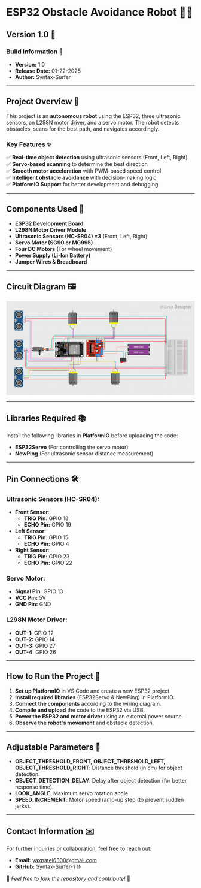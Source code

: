 # ESP32 Obstacle Avoidance Robot 🤖🚀

## Version 1.0 🏁

### Build Information 📅
- **Version:** 1.0
- **Release Date:** 01-22-2025
- **Author:** Syntax-Surfer

---

## Project Overview 🎯
This project is an **autonomous robot** using the ESP32, three ultrasonic sensors, an L298N motor driver, and a servo motor. The robot detects obstacles, scans for the best path, and navigates accordingly.

### Key Features ✨
✅ **Real-time object detection** using ultrasonic sensors (Front, Left, Right)  
✅ **Servo-based scanning** to determine the best direction  
✅ **Smooth motor acceleration** with PWM-based speed control  
✅ **Intelligent obstacle avoidance** with decision-making logic  
✅ **PlatformIO Support** for better development and debugging  

---

## Components Used 🧰
- **ESP32 Development Board**
- **L298N Motor Driver Module**
- **Ultrasonic Sensors (HC-SR04) ×3** (Front, Left, Right)
- **Servo Motor (SG90 or MG995)**
- **Four DC Motors** (For wheel movement)
- **Power Supply (Li-Ion Battery)**
- **Jumper Wires & Breadboard**

---

## Circuit Diagram 🖼️
![Circuit Diagram 🖼️](circuit_image.png)

---

## Libraries Required 📚
Install the following libraries in **PlatformIO** before uploading the code:
- **ESP32Servo** (For controlling the servo motor)
- **NewPing** (For ultrasonic sensor distance measurement)

---

## Pin Connections 🛠️

### **Ultrasonic Sensors (HC-SR04)**:
- **Front Sensor**:
  - **TRIG Pin:** GPIO 18
  - **ECHO Pin:** GPIO 19
- **Left Sensor**:
  - **TRIG Pin:** GPIO 15
  - **ECHO Pin:** GPIO 4
- **Right Sensor**:
  - **TRIG Pin:** GPIO 23
  - **ECHO Pin:** GPIO 22

### **Servo Motor**:
- **Signal Pin:** GPIO 13
- **VCC Pin:** 5V
- **GND Pin:** GND

### **L298N Motor Driver**:
- **OUT-1:** GPIO 12
- **OUT-2:** GPIO 14
- **OUT-3:** GPIO 27
- **OUT-4:** GPIO 26

---

## How to Run the Project 🚀
1. **Set up PlatformIO** in VS Code and create a new ESP32 project.
2. **Install required libraries** (ESP32Servo & NewPing) in PlatformIO.
3. **Connect the components** according to the wiring diagram.
4. **Compile and upload** the code to the ESP32 via USB.
5. **Power the ESP32 and motor driver** using an external power source.
6. **Observe the robot's movement** and obstacle detection.

---

## Adjustable Parameters 🔧
- **OBJECT_THRESHOLD_FRONT, OBJECT_THRESHOLD_LEFT, OBJECT_THRESHOLD_RIGHT**: Distance threshold (in cm) for object detection.
- **OBJECT_DETECTION_DELAY**: Delay after object detection (for better response time).
- **LOOK_ANGLE**: Maximum servo rotation angle.
- **SPEED_INCREMENT**: Motor speed ramp-up step (to prevent sudden jerks).

---

## Contact Information ✉️
For further inquiries or collaboration, feel free to reach out:
- **Email:** [yaxpatel6300@gmail.com](mailto:yaxpatel6300@gmail.com)
- **GitHub:** [Syntax-Surfer-1](https://github.com/Syntax-Surfer-1) 🌐

📌 *Feel free to fork the repository and contribute!* 🚀
